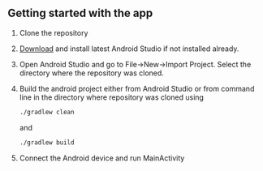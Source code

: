 **Getting started with the app**
---

 1.  Clone the repository
 2. [Download](http://developer.android.com/sdk/index.html) and install latest Android Studio if not installed already.
 3. Open Android Studio and go to File->New->Import Project. Select the directory where the repository was cloned.
 4. Build the android project either from Android Studio or from command line in the directory where repository was cloned using
	```bash
	./gradlew clean
	```
	and
	```bash
	./gradlew build	
	```
	
 5. Connect the Android device and run MainActivity

 
